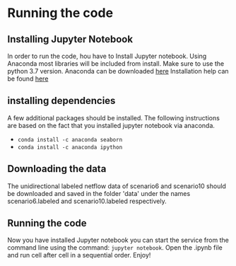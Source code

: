 # Running the code
## Installing Jupyter Notebook
In order to run the code, hou have to Install Jupyter notebook. Using Anaconda most libraries will be included from install. Make sure to use the python 3.7 version.
Anaconda can be downloaded [here](https://www.anaconda.com/distribution/) Installation help can be found [here](https://docs.anaconda.com/anaconda/install/)

## installing dependencies
A few additional packages should be installed. The following instructions are based on the fact that you installed jupyter notebook via anaconda.
- ```conda install -c anaconda seaborn ```
- ```conda install -c anaconda ipython ```

## Downloading the data
The unidirectional labeled netflow data of scenario6 and scenario10 should be downloaded and saved in the folder 'data' under the names scenario6.labeled and scenario10.labeled respectively.

## Running the code
Now you have installed Jupyter notebook you can start the service from the command line using the command: ```jupyter notebook```. Open the .ipynb file and run cell after cell in a sequential order. Enjoy!